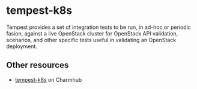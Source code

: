 <!--
Avoid using this README file for information that is maintained or published elsewhere, e.g.:

* metadata.yaml > published on Charmhub
* documentation > published on (or linked to from) Charmhub
* detailed contribution guide > documentation or CONTRIBUTING.md

Use links instead.
-->

# tempest-k8s

Tempest provides a set of integration tests to be run, in ad-hoc
or periodic fasion, against a live OpenStack cluster for OpenStack API
validation, scenarios, and other specific tests useful in validating an
OpenStack deployment.

## Other resources

- [tempest-k8s](https://charmhub.io/tempest-k8s) on Charmhub
